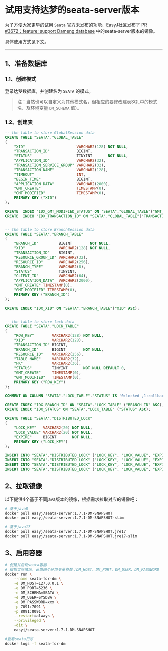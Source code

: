 # 试用支持达梦的seata-server版本

为了方便大家更早的试用 `Seata` 官方未发布的功能，EasyJ社区发布了 PR [#3672：feature: support Dameng database](https://github.com/seata/seata/pull/3672) 中的seata-server版本的镜像。

具体使用方式见下文。

---------------------------------------------------------------------------------------------------------------------------

## 1、准备数据库

### 1.1、创建模式

登录达梦数据库，并创建名为 `SEATA` 的模式。

> 注：当然也可以自定义为其他模式名，但相应的要修改建表SQL中的模式名、及环境变量 `DM_SCHEMA` 值）。

### 1.2、创建表

```sql
-- the table to store GlobalSession data
CREATE TABLE "SEATA"."GLOBAL_TABLE"
(
    "XID"                       VARCHAR2(128) NOT NULL,
    "TRANSACTION_ID"            BIGINT,
    "STATUS"                    TINYINT       NOT NULL,
    "APPLICATION_ID"            VARCHAR2(32),
    "TRANSACTION_SERVICE_GROUP" VARCHAR2(32),
    "TRANSACTION_NAME"          VARCHAR2(128),
    "TIMEOUT"                   INT,
    "BEGIN_TIME"                BIGINT,
    "APPLICATION_DATA"          VARCHAR2(2000),
    "GMT_CREATE"                TIMESTAMP(0),
    "GMT_MODIFIED"              TIMESTAMP(0),
    PRIMARY KEY ("XID")
);

CREATE  INDEX "IDX_GMT_MODIFIED_STATUS" ON "SEATA"."GLOBAL_TABLE"("GMT_MODIFIED" ASC,"STATUS" ASC);
CREATE  INDEX "IDX_TRANSACTION_ID" ON "SEATA"."GLOBAL_TABLE"("TRANSACTION_ID" ASC);


-- the table to store BranchSession data
CREATE TABLE "SEATA"."BRANCH_TABLE"
(
    "BRANCH_ID"         BIGINT        NOT NULL,
    "XID"               VARCHAR2(128) NOT NULL,
    "TRANSACTION_ID"    BIGINT,
    "RESOURCE_GROUP_ID" VARCHAR2(32),
    "RESOURCE_ID"       VARCHAR2(256),
    "BRANCH_TYPE"       VARCHAR2(8),
    "STATUS"            TINYINT,
    "CLIENT_ID"         VARCHAR2(64),
    "APPLICATION_DATA"  VARCHAR2(2000),
    "GMT_CREATE" TIMESTAMP(0),
    "GMT_MODIFIED" TIMESTAMP(0),
    PRIMARY KEY ("BRANCH_ID")
);

CREATE INDEX "IDX_XID" ON "SEATA"."BRANCH_TABLE"("XID" ASC);


-- the table to store lock data
CREATE TABLE "SEATA"."LOCK_TABLE"
(
    "ROW_KEY"        VARCHAR2(128) NOT NULL,
    "XID"            VARCHAR2(128),
    "TRANSACTION_ID" BIGINT,
    "BRANCH_ID"      BIGINT        NOT NULL,
    "RESOURCE_ID"    VARCHAR2(256),
    "TABLE_NAME"     VARCHAR2(32),
    "PK"             VARCHAR2(36),
    "STATUS"         TINYINT       NOT NULL DEFAULT 0,
    "GMT_CREATE"     TIMESTAMP(0),
    "GMT_MODIFIED"   TIMESTAMP(0),
    PRIMARY KEY ("ROW_KEY")
);

COMMENT ON COLUMN "SEATA"."LOCK_TABLE"."STATUS" IS '0:locked ,1:rollbacking';

CREATE INDEX "IDX_BRANCH_ID" ON "SEATA"."LOCK_TABLE" ("BRANCH_ID" ASC);
CREATE INDEX "IDX_STATUS" ON "SEATA"."LOCK_TABLE" ("STATUS" ASC);

CREATE TABLE "SEATA"."DISTRIBUTED_LOCK"
(
    "LOCK_KEY"   VARCHAR2(20) NOT NULL,
    "LOCK_VALUE" VARCHAR2(20) NOT NULL,
    "EXPIRE"     BIGINT       NOT NULL,
    PRIMARY KEY ("LOCK_KEY")
);

INSERT INTO "SEATA"."DISTRIBUTED_LOCK" ("LOCK_KEY", "LOCK_VALUE", "EXPIRE") VALUES ('HandleAllSession', ' ', 0);
INSERT INTO "SEATA"."DISTRIBUTED_LOCK" ("LOCK_KEY", "LOCK_VALUE", "EXPIRE") VALUES ('RetryCommitting', ' ', 0);
INSERT INTO "SEATA"."DISTRIBUTED_LOCK" ("LOCK_KEY", "LOCK_VALUE", "EXPIRE") VALUES ('RetryRollbacking', ' ', 0);
INSERT INTO "SEATA"."DISTRIBUTED_LOCK" ("LOCK_KEY", "LOCK_VALUE", "EXPIRE") VALUES ('TxTimeoutCheck', ' ', 0);
```

## 2、拉取镜像

以下提供4个基于不同java版本的镜像，根据需求拉取对应的镜像吧：

```bash
# 基于java8
docker pull easyj/seata-server:1.7.1-DM-SNAPSHOT
docker pull easyj/seata-server:1.7.1-DM-SNAPSHOT-slim

# 基于java17
docker pull easyj/seata-server:1.7.1-DM-SNAPSHOT.jre17
docker pull easyj/seata-server:1.7.1-DM-SNAPSHOT.jre17-slim
```

<!-- 查看EasyJ发布的所有seata-server镜像：https://hub.docker.com/r/easyj/seata-server/tags -->

## 3、启用容器

```bash
# 创建并启动seata容器
# 根据实际情况，设置四个环境变量参数：DM_HOST、DM_PORT、DM_USER、DM_PASSWORD
docker run \
    --name seata-for-dm \
    -e DM_HOST=127.0.0.1 \
    -e DM_PORT=5236 \
    -e DM_SCHEMA=SEATA \
    -e DM_USER=SYSDBA \
    -e DM_PASSWORD=xxx \
    -p 7091:7091 \
    -p 8091:8091 \
    --restart=always \
    --privileged \
    -dit \
    easyj/seata-server:1.7.1-DM-SNAPSHOT

#查看seata日志
docker logs -f seata-for-dm
```
